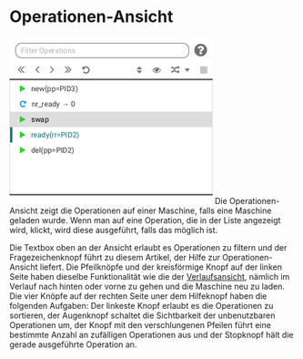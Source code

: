 # Operationen-Ansicht 
![Operationen](../screenshots/Operations.png)
Die Operationen-Ansicht zeigt die Operationen auf einer Maschine, falls eine Maschine geladen wurde. Wenn man auf eine Operation, die in der Liste angezeigt wird, klickt, wird diese ausgeführt, falls das möglich ist.

Die Textbox oben an der Ansicht erlaubt es Operationen zu filtern und der Fragezeichenknopf führt zu diesem Artikel, der Hilfe zur Operationen-Ansicht liefert. Die Pfeilknöpfe und der kreisförmige Knopf auf der linken Seite haben dieselbe Funktionalität wie die der [Verlaufsansicht](Verlauf.md), nämlich im Verlauf nach hinten oder vorne zu gehen und die Maschine neu zu laden. Die vier Knöpfe auf der rechten Seite uner dem Hilfeknopf haben die folgenden Aufgaben: Der linkeste Knopf erlaubt es die Operationen zu sortieren, der Augenknopf schaltet die Sichtbarkeit der unbenutzbaren Operationen um, der Knopf mit den verschlungenen Pfeilen führt eine bestimmte Anzahl an zufälligen Operationen aus und der Stopknopf hält die gerade ausgeführte Operation an.

